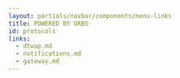 ```yaml
---
layout: partials/navbar/components/menu-links
title: POWERED BY ORBS 
id: protocols
links:
  - dtwap.md
  - notifications.md
  - gateway.md
---
```

